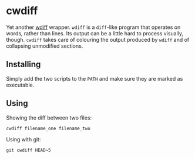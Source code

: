 # cwdiff

Yet another [wdiff](https://www.gnu.org/software/wdiff/) wrapper. `wdiff`
is a `diff`-like program that operates on words, rather than lines. Its
output can be a little hard to process visually, though. `cwdiff` takes
care of colouring the output produced by `wdiff` and of collapsing
unmodified sections.

## Installing

Simply add the two scripts to the `PATH` and make sure they are marked
as executable.

## Using

Showing the diff between two files:

    cwdiff filename_one filename_two

Using with git:

    git cwdiff HEAD~5
